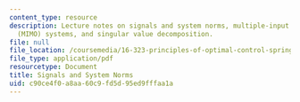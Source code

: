 ```yaml
---
content_type: resource
description: Lecture notes on signals and system norms, multiple-input multiple-output
  (MIMO) systems, and singular value decomposition.
file: null
file_location: /coursemedia/16-323-principles-of-optimal-control-spring-2008/c90ce4f0a8aa60c9fd5d95ed9fffaa1a_lec15.pdf
file_type: application/pdf
resourcetype: Document
title: Signals and System Norms
uid: c90ce4f0-a8aa-60c9-fd5d-95ed9fffaa1a
---
```

